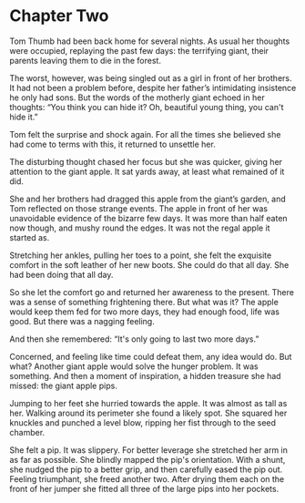 # Chapter Two

Tom Thumb had been back home for several nights. As usual her thoughts were occupied, replaying the past few days: the terrifying giant, their parents leaving them to die in the forest.

The worst, however, was being singled out as a girl in front of her brothers. It had not been a problem before, despite her father’s intimidating insistence he only had sons. But the words of the motherly giant echoed in her thoughts: “You think you can hide it? Oh, beautiful young thing, you can't hide it.”

Tom felt the surprise and shock again. For all the times she believed she had come to terms with this, it returned to unsettle her.

The disturbing thought chased her focus but she was quicker, giving her attention to the giant apple. It sat yards away, at least what remained of it did. 

She and her brothers had dragged this apple from the giant’s garden, and Tom reflected on those strange events. The apple in front of her was unavoidable evidence of the bizarre few days. It was more than half eaten now though, and mushy round the edges. It was not the regal apple it started as.

Stretching her ankles, pulling her toes to a point, she felt the exquisite comfort in the soft leather of her new boots. She could do that all day. She had been doing that all day.

So she let the comfort go and returned her awareness to the present. There was a sense of something frightening there. But what was it? The apple would keep them fed for two more days, they had enough food, life was good. But there was a nagging feeling. 

And then she remembered: “It's only going to last two more days.”

Concerned, and feeling like time could defeat them, any idea would do. But what? Another giant apple would solve the hunger problem. It was something. And then a moment of inspiration, a hidden treasure she had missed: the giant apple pips.

Jumping to her feet she hurried towards the apple. It was almost as tall as her. Walking around its perimeter she found a likely spot. She squared her knuckles and punched a level blow, ripping her fist through to the seed chamber.

She felt a pip. It was slippery. For better leverage she stretched her arm in as far as possible. She blindly mapped the pip's orientation. With a shunt, she nudged the pip to a better grip, and then carefully eased the pip out. Feeling triumphant, she freed another two. After drying them each on the front of her jumper she fitted all three of the large pips into her pockets.

